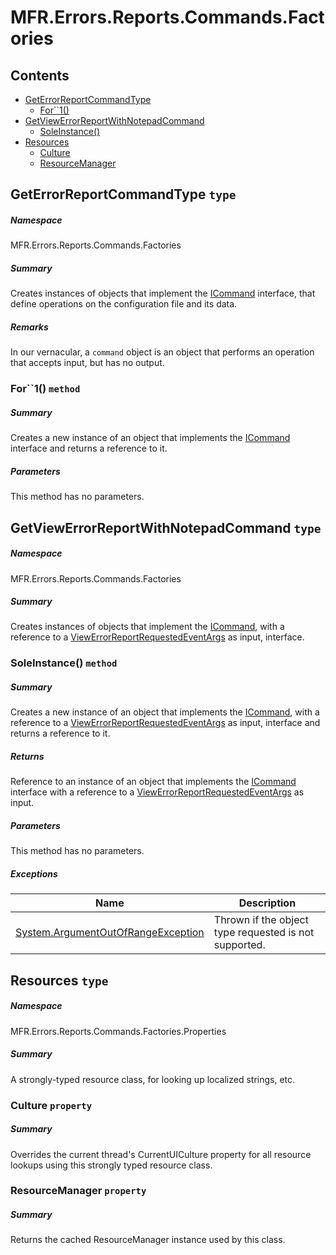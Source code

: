 <a name='assembly'></a>
# MFR.Errors.Reports.Commands.Factories

## Contents

- [GetErrorReportCommandType](#T-MFR-Errors-Reports-Commands-Factories-GetErrorReportCommandType 'MFR.Errors.Reports.Commands.Factories.GetErrorReportCommandType')
  - [For\`\`1()](#M-MFR-Errors-Reports-Commands-Factories-GetErrorReportCommandType-For``1-MFR-Messages-Constants-MessageType- 'MFR.Errors.Reports.Commands.Factories.GetErrorReportCommandType.For``1(MFR.Messages.Constants.MessageType)')
- [GetViewErrorReportWithNotepadCommand](#T-MFR-Errors-Reports-Commands-Factories-GetViewErrorReportWithNotepadCommand 'MFR.Errors.Reports.Commands.Factories.GetViewErrorReportWithNotepadCommand')
  - [SoleInstance()](#M-MFR-Errors-Reports-Commands-Factories-GetViewErrorReportWithNotepadCommand-SoleInstance 'MFR.Errors.Reports.Commands.Factories.GetViewErrorReportWithNotepadCommand.SoleInstance')
- [Resources](#T-MFR-Errors-Reports-Commands-Factories-Properties-Resources 'MFR.Errors.Reports.Commands.Factories.Properties.Resources')
  - [Culture](#P-MFR-Errors-Reports-Commands-Factories-Properties-Resources-Culture 'MFR.Errors.Reports.Commands.Factories.Properties.Resources.Culture')
  - [ResourceManager](#P-MFR-Errors-Reports-Commands-Factories-Properties-Resources-ResourceManager 'MFR.Errors.Reports.Commands.Factories.Properties.Resources.ResourceManager')

<a name='T-MFR-Errors-Reports-Commands-Factories-GetErrorReportCommandType'></a>
## GetErrorReportCommandType `type`

##### Namespace

MFR.Errors.Reports.Commands.Factories

##### Summary

Creates instances of objects that implement the [ICommand](#T-MFR-ICommand 'MFR.ICommand') interface, that define operations on the configuration file and its data.

##### Remarks

In our vernacular, a `command` object is an object that performs an
operation that accepts input, but has no output.

<a name='M-MFR-Errors-Reports-Commands-Factories-GetErrorReportCommandType-For``1-MFR-Messages-Constants-MessageType-'></a>
### For\`\`1() `method`

##### Summary

Creates a new instance of an object that implements the [ICommand](#T-MFR-ICommand 'MFR.ICommand') interface and returns a reference to it.

##### Parameters

This method has no parameters.

<a name='T-MFR-Errors-Reports-Commands-Factories-GetViewErrorReportWithNotepadCommand'></a>
## GetViewErrorReportWithNotepadCommand `type`

##### Namespace

MFR.Errors.Reports.Commands.Factories

##### Summary

Creates instances of objects that implement the
[ICommand](#T-MFR-Messages-Commands-Interfaces-ICommand 'MFR.Messages.Commands.Interfaces.ICommand'), with a reference to
a [ViewErrorReportRequestedEventArgs](#T-MFR-GUI-Dialogs-Events-ViewErrorReportRequestedEventArgs 'MFR.GUI.Dialogs.Events.ViewErrorReportRequestedEventArgs') as
input, interface.

<a name='M-MFR-Errors-Reports-Commands-Factories-GetViewErrorReportWithNotepadCommand-SoleInstance'></a>
### SoleInstance() `method`

##### Summary

Creates a new instance of an object that implements the
[ICommand](#T-MFR-Messages-Commands-Interfaces-ICommand 'MFR.Messages.Commands.Interfaces.ICommand'), with a reference to
a [ViewErrorReportRequestedEventArgs](#T-MFR-GUI-Dialogs-Events-ViewErrorReportRequestedEventArgs 'MFR.GUI.Dialogs.Events.ViewErrorReportRequestedEventArgs') as
input, interface and returns a reference to it.

##### Returns

Reference to an instance of an object that implements the
[ICommand](#T-MFR-Messages-Commands-Interfaces-ICommand 'MFR.Messages.Commands.Interfaces.ICommand') interface with a
reference to a
[ViewErrorReportRequestedEventArgs](#T-MFR-GUI-Dialogs-Events-ViewErrorReportRequestedEventArgs 'MFR.GUI.Dialogs.Events.ViewErrorReportRequestedEventArgs') as
input.

##### Parameters

This method has no parameters.

##### Exceptions

| Name | Description |
| ---- | ----------- |
| [System.ArgumentOutOfRangeException](http://msdn.microsoft.com/query/dev14.query?appId=Dev14IDEF1&l=EN-US&k=k:System.ArgumentOutOfRangeException 'System.ArgumentOutOfRangeException') | Thrown if the object type requested is not supported. |

<a name='T-MFR-Errors-Reports-Commands-Factories-Properties-Resources'></a>
## Resources `type`

##### Namespace

MFR.Errors.Reports.Commands.Factories.Properties

##### Summary

A strongly-typed resource class, for looking up localized strings, etc.

<a name='P-MFR-Errors-Reports-Commands-Factories-Properties-Resources-Culture'></a>
### Culture `property`

##### Summary

Overrides the current thread's CurrentUICulture property for all
  resource lookups using this strongly typed resource class.

<a name='P-MFR-Errors-Reports-Commands-Factories-Properties-Resources-ResourceManager'></a>
### ResourceManager `property`

##### Summary

Returns the cached ResourceManager instance used by this class.
